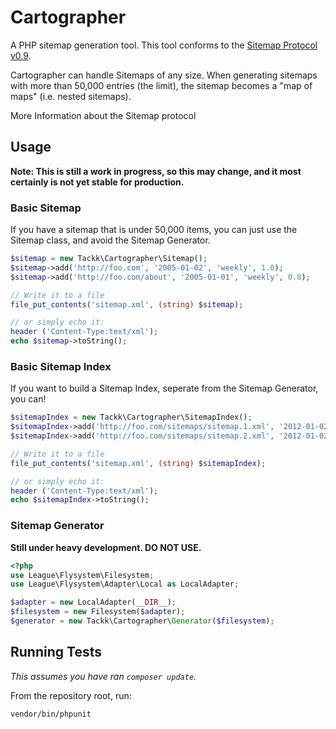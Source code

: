 # Cartographer

A PHP sitemap generation tool.  This tool conforms to the [Sitemap Protocol v0.9](http://www.sitemaps.org/protocol.html).

Cartographer can handle Sitemaps of any size.  When generating sitemaps with more than 50,000
entries (the limit), the sitemap becomes a "map of maps" (i.e. nested sitemaps).

More Information about the Sitemap protocol

## Usage

**Note: This is still a work in progress, so this may change, and it most certainly is not yet stable for
production.**

### Basic Sitemap

If you have a sitemap that is under 50,000 items, you can just use the Sitemap class, and avoid the Sitemap
Generator.

``` php
$sitemap = new Tackk\Cartographer\Sitemap();
$sitemap->add('http://foo.com', '2005-01-02', 'weekly', 1.0);
$sitemap->add('http://foo.com/about', '2005-01-01', 'weekly', 0.8);

// Write it to a file
file_put_contents('sitemap.xml', (string) $sitemap);

// or simply echo it:
header ('Content-Type:text/xml');
echo $sitemap->toString();
```

### Basic Sitemap Index

If you want to build a Sitemap Index, seperate from the Sitemap Generator, you can!

``` php
$sitemapIndex = new Tackk\Cartographer\SitemapIndex();
$sitemapIndex->add('http://foo.com/sitemaps/sitemap.1.xml', '2012-01-02');
$sitemapIndex->add('http://foo.com/sitemaps/sitemap.2.xml', '2012-01-02');

// Write it to a file
file_put_contents('sitemap.xml', (string) $sitemapIndex);

// or simply echo it:
header ('Content-Type:text/xml');
echo $sitemapIndex->toString();
```

### Sitemap Generator

**Still under heavy development.  DO NOT USE.**

``` php
<?php
use League\Flysystem\Filesystem;
use League\Flysystem\Adapter\Local as LocalAdapter;

$adapter = new LocalAdapter(__DIR__);
$filesystem = new Filesystem($adapter);
$generator = new Tackk\Cartographer\Generator($filesystem);
```

## Running Tests

*This assumes you have ran `composer update`.*

From the repository root, run:

```
vendor/bin/phpunit
```

